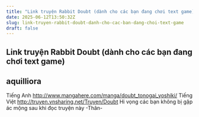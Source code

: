 ```yaml
---
title: "Link truyện Rabbit Doubt (dành cho các bạn đang chơi text game)"
date: 2025-06-12T13:50:32Z
slug: link-truyen-rabbit-doubt-danh-cho-cac-ban-dang-choi-text-game
draft: false
---
```


## Link truyện Rabbit Doubt (dành cho các bạn đang chơi text game)

## aquilliora

Tiếng Anh http://www.mangahere.com/manga/doubt_tonogai_yoshiki/
Tiếng Việt http://truyen.vnsharing.net/Truyen/Doubt
Hi vọng các bạn không bị gặp ác mộng sau khi đọc truyện này 
-Thân-